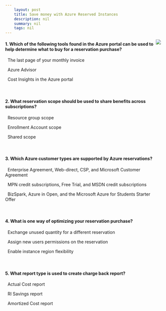```yaml
---
    layout: post
    title: Save money with Azure Reserved Instances 
    description: nil
    summary: nil
    tags: nil
---
```



 <a target="_blank" href="https://docs.microsoft.com/en-us/learn/modules/save-money-with-azure-reserved-instances/8-knowledge-check/"><i class="fas fa-external-link-alt"></i> </a>
 <img align="right" src="https://docs.microsoft.com/en-us/learn/achievements/save-money-with-azure-reservations.svg">
####  1. Which of the following tools found in the Azure portal can be used to help determine what to buy for a reservation purchase?


<i class='far fa-square'></i> &nbsp;&nbsp;The last page of your monthly invoice

<i class='fas fa-check-square' style='color: Dodgerblue;'></i> &nbsp;&nbsp;Azure Advisor

<i class='far fa-square'></i> &nbsp;&nbsp;Cost Insights in the Azure portal
<br />
<br />
<br />

####  2. What reservation scope should be used to share benefits across subscriptions?


<i class='far fa-square'></i> &nbsp;&nbsp;Resource group scope

<i class='far fa-square'></i> &nbsp;&nbsp;Enrollment Account scope

<i class='fas fa-check-square' style='color: Dodgerblue;'></i> &nbsp;&nbsp;Shared scope
<br />
<br />
<br />

####  3. Which Azure customer types are supported by Azure reservations?


<i class='fas fa-check-square' style='color: Dodgerblue;'></i> &nbsp;&nbsp;Enterprise Agreement, Web-direct, CSP, and Microsoft Customer Agreement

<i class='far fa-square'></i> &nbsp;&nbsp;MPN credit subscriptions, Free Trial, and MSDN credit subscriptions

<i class='far fa-square'></i> &nbsp;&nbsp;BizSpark, Azure in Open, and the Microsoft Azure for Students Starter Offer
<br />
<br />
<br />

####  4. What is one way of optimizing your reservation purchase?


<i class='fas fa-check-square' style='color: Dodgerblue;'></i> &nbsp;&nbsp;Exchange unused quantity for a different reservation

<i class='far fa-square'></i> &nbsp;&nbsp;Assign new users permissions on the reservation

<i class='far fa-square'></i> &nbsp;&nbsp;Enable instance region flexibility
<br />
<br />
<br />

####  5. What report type is used to create charge back report?


<i class='far fa-square'></i> &nbsp;&nbsp;Actual Cost report

<i class='far fa-square'></i> &nbsp;&nbsp;RI Savings report

<i class='fas fa-check-square' style='color: Dodgerblue;'></i> &nbsp;&nbsp;Amortized Cost report
<br />
<br />
<br />
